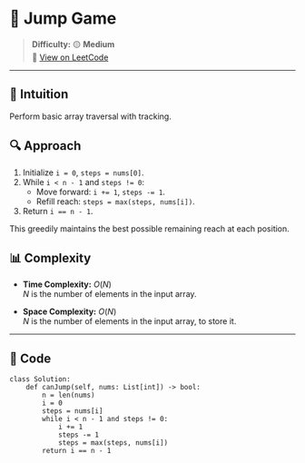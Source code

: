 
# 🧠 Jump Game

> **Difficulty:** 🟡 **Medium**\
> 📎 [View on LeetCode](https://leetcode.com/problems/jump-game/description/)

---

## 📝 Intuition

Perform basic array traversal with tracking.

## 🔍 Approach

1. Initialize `i = 0`, `steps = nums[0]`.
2. While `i < n - 1` and `steps != 0`:
   - Move forward: `i += 1`, `steps -= 1`.
   - Refill reach: `steps = max(steps, nums[i])`.
3. Return `i == n - 1`.

This greedily maintains the best possible remaining reach at each position.

## 📊 Complexity

- **Time Complexity:** $O(N)$  
$N$ is the number of elements in the input array.


- **Space Complexity:** $O(N)$  
$N$ is the number of elements in the input array, to store it.

---

## 🧩 Code

```python3 []
class Solution:
    def canJump(self, nums: List[int]) -> bool:
        n = len(nums)
        i = 0
        steps = nums[i]
        while i < n - 1 and steps != 0:
            i += 1
            steps -= 1
            steps = max(steps, nums[i])
        return i == n - 1
```

